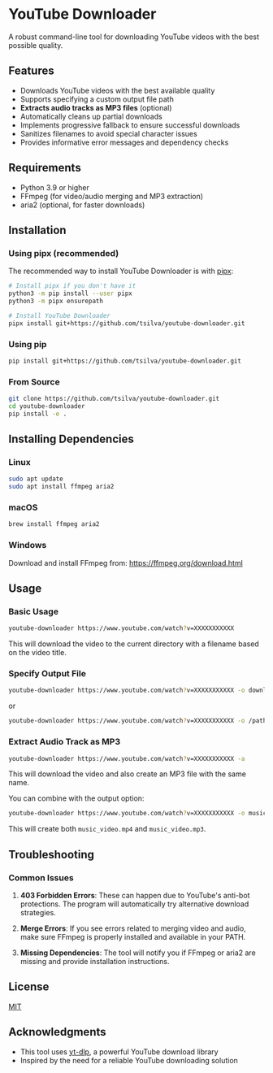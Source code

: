 # YouTube Downloader

A robust command-line tool for downloading YouTube videos with the best possible quality.

## Features

- Downloads YouTube videos with the best available quality
- Supports specifying a custom output file path
- **Extracts audio tracks as MP3 files** (optional)
- Automatically cleans up partial downloads
- Implements progressive fallback to ensure successful downloads
- Sanitizes filenames to avoid special character issues
- Provides informative error messages and dependency checks

## Requirements

- Python 3.9 or higher
- FFmpeg (for video/audio merging and MP3 extraction)
- aria2 (optional, for faster downloads)

## Installation

### Using pipx (recommended)

The recommended way to install YouTube Downloader is with [pipx](https://pypa.github.io/pipx/):

```bash
# Install pipx if you don't have it
python3 -m pip install --user pipx
python3 -m pipx ensurepath

# Install YouTube Downloader
pipx install git+https://github.com/tsilva/youtube-downloader.git
```

### Using pip

```bash
pip install git+https://github.com/tsilva/youtube-downloader.git
```

### From Source

```bash
git clone https://github.com/tsilva/youtube-downloader.git
cd youtube-downloader
pip install -e .
```

## Installing Dependencies

### Linux

```bash
sudo apt update
sudo apt install ffmpeg aria2
```

### macOS

```bash
brew install ffmpeg aria2
```

### Windows

Download and install FFmpeg from: https://ffmpeg.org/download.html

## Usage

### Basic Usage

```bash
youtube-downloader https://www.youtube.com/watch?v=XXXXXXXXXXX
```

This will download the video to the current directory with a filename based on the video title.

### Specify Output File

```bash
youtube-downloader https://www.youtube.com/watch?v=XXXXXXXXXXX -o downloaded_video.mp4
```

or

```bash
youtube-downloader https://www.youtube.com/watch?v=XXXXXXXXXXX -o /path/to/downloads/downloaded_video.mp4
```

### Extract Audio Track as MP3

```bash
youtube-downloader https://www.youtube.com/watch?v=XXXXXXXXXXX -a
```

This will download the video and also create an MP3 file with the same name.

You can combine with the output option:

```bash
youtube-downloader https://www.youtube.com/watch?v=XXXXXXXXXXX -o music_video.mp4 -a
```

This will create both `music_video.mp4` and `music_video.mp3`.

## Troubleshooting

### Common Issues

1. **403 Forbidden Errors**: These can happen due to YouTube's anti-bot protections. The program will automatically try alternative download strategies.

2. **Merge Errors**: If you see errors related to merging video and audio, make sure FFmpeg is properly installed and available in your PATH.

3. **Missing Dependencies**: The tool will notify you if FFmpeg or aria2 are missing and provide installation instructions.

## License

[MIT](LICENSE)

## Acknowledgments

- This tool uses [yt-dlp](https://github.com/yt-dlp/yt-dlp), a powerful YouTube download library
- Inspired by the need for a reliable YouTube downloading solution